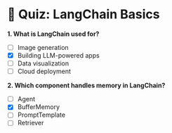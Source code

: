 # 🧠 Quiz: LangChain Basics

**1. What is LangChain used for?**

- [ ] Image generation  
- [x] Building LLM-powered apps  
- [ ] Data visualization  
- [ ] Cloud deployment

**2. Which component handles memory in LangChain?**

- [ ] Agent  
- [x] BufferMemory  
- [ ] PromptTemplate  
- [ ] Retriever
